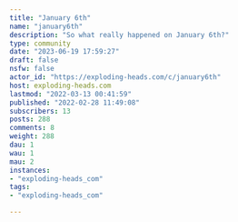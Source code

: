 ```yaml
---
title: "January 6th" 
name: "january6th"
description: "So what really happened on January 6th?"
type: community
date: "2023-06-19 17:59:27"
draft: false
nsfw: false
actor_id: "https://exploding-heads.com/c/january6th"
host: exploding-heads.com
lastmod: "2022-03-13 00:41:59"
published: "2022-02-28 11:49:08"
subscribers: 13
posts: 288
comments: 8
weight: 288
dau: 1
wau: 1
mau: 2
instances:
- "exploding-heads_com"
tags: 
- "exploding-heads_com"

---
```

